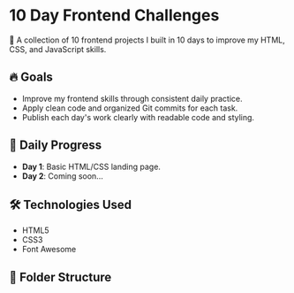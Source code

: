 # 10 Day Frontend Challenges

🚀 A collection of 10 frontend projects I built in 10 days to improve my HTML, CSS, and JavaScript skills.

## 🔥 Goals
- Improve my frontend skills through consistent daily practice.
- Apply clean code and organized Git commits for each task.
- Publish each day's work clearly with readable code and styling.

## 📅 Daily Progress
- **Day 1**: Basic HTML/CSS landing page.
- **Day 2**: Coming soon...

## 🛠️ Technologies Used
- HTML5
- CSS3
- Font Awesome

## 📁 Folder Structure
